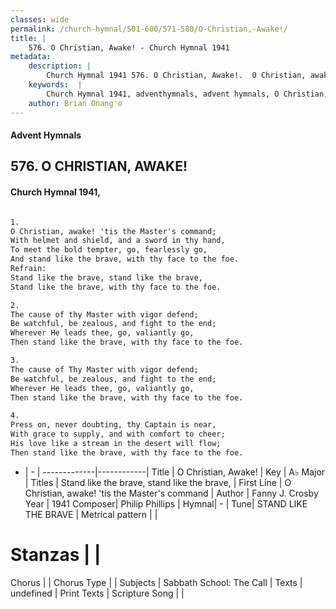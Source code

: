 ```yaml
---
classes: wide
permalink: /church-hymnal/501-600/571-580/O-Christian,-Awake!/
title: |
    576. O Christian, Awake! - Church Hymnal 1941
metadata:
    description: |
        Church Hymnal 1941 576. O Christian, Awake!.  O Christian, awake! 'tis the Master's command;  With helmet and shield, and a sword in thy hand,  To meet the bold tempter, go, fearlessly go,  And stand like the brave, with thy face to the foe.  
    keywords:  |
        Church Hymnal 1941, adventhymnals, advent hymnals, O Christian, Awake!, O Christian, awake! 'tis the Master's command. Stand like the brave, stand like the brave, 
    author: Brian Onang'o
---
```


#### Advent Hymnals
## 576. O CHRISTIAN, AWAKE!
####  Church Hymnal 1941,

```txt

1.
O Christian, awake! 'tis the Master's command; 
With helmet and shield, and a sword in thy hand, 
To meet the bold tempter, go, fearlessly go, 
And stand like the brave, with thy face to the foe. 
Refrain:
Stand like the brave, stand like the brave, 
Stand like the brave, with thy face to the foe. 

2.
The cause of thy Master with vigor defend; 
Be watchful, be zealous, and fight to the end; 
Wherever He leads thee, go, valiantly go, 
Then stand like the brave, with thy face to the foe. 

3.
The cause of Thy Master with vigor defend; 
Be watchful, be zealous, and fight to the end; 
Wherever He leads thee, go, valiantly go, 
Then stand like the brave, with thy face to the foe. 

4.
Press on, never doubting, thy Captain is near, 
With grace to supply, and with comfort to cheer; 
His love like a stream in the desert will flow; 
Then stand like the brave, with thy face to the foe.

```

- |   -  |
-------------|------------|
Title | O Christian, Awake! |
Key | A♭ Major |
Titles | Stand like the brave, stand like the brave,  |
First Line | O Christian, awake! 'tis the Master's command |
Author | Fanny J. Crosby
Year | 1941
Composer| Philip Phillips |
Hymnal|  - |
Tune| STAND LIKE THE BRAVE |
Metrical pattern | |
# Stanzas |  |
Chorus |  |
Chorus Type |  |
Subjects | Sabbath School: The Call |
Texts | undefined |
Print Texts | 
Scripture Song |  |
    

